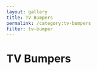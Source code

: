 ```yaml
---
layout: gallery
title: TV Bumpers
permalink: /category:tv-bumpers
filter: tv-bumper
---
```


# TV Bumpers
